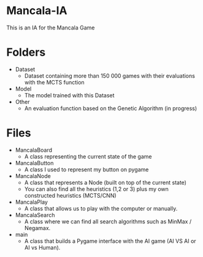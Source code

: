 # Mancala-IA
This is an IA for the Mancala Game

# Folders
- Dataset 
  - Dataset containing more than 150 000 games with their evaluations with the MCTS function
- Model
  - The model trained with this Dataset
- Other
  - An evaluation function based on the Genetic Algorithm (in progress)

# Files
- MancalaBoard
  - A class representing the current state of the game
- MancalaButton
  - A class I used to represent my button on pygame
- MancalaNode
  - A class that represents a Node (built on top of the current state)
  - You can also find all the heuristics (1,2 or 3) plus my own constructed heuristics (MCTS/CNN)
- MancalaPlay
  - A class that allows us to play with the computer or manually.
- MancalaSearch
  - A class where we can find all search algorithms such as MinMax / Negamax.
- main
  - A class that builds a Pygame interface with the AI game (AI VS AI or AI vs Human).

